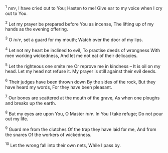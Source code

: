 <sup>1</sup> יהוה, I have cried out to You; Hasten to me! Give ear to my voice when I cry out to You.

<sup>2</sup> Let my prayer be prepared before You as incense, The lifting up of my hands as the evening offering.

<sup>3</sup> O יהוה, set a guard for my mouth; Watch over the door of my lips.

<sup>4</sup> Let not my heart be inclined to evil, To practise deeds of wrongness With men working wickedness, And let me not eat of their delicacies.

<sup>5</sup> Let the righteous one smite me Or reprove me in kindness – It is oil on my head. Let my head not refuse it. My prayer is still against their evil deeds.

<sup>6</sup> Their judges have been thrown down By the sides of the rock, But they have heard my words, For they have been pleasant.

<sup>7</sup> Our bones are scattered at the mouth of the grave, As when one ploughs and breaks up the earth.

<sup>8</sup> But my eyes are upon You, O Master יהוה. In You I take refuge; Do not pour out my life.

<sup>9</sup> Guard me from the clutches Of the trap they have laid for me, And from the snares Of the workers of wickedness.

<sup>10</sup> Let the wrong fall into their own nets, While I pass by.

